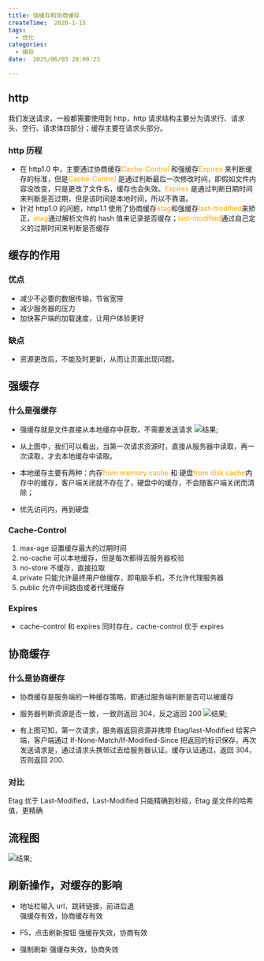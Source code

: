 ```yaml
---
title: 强缓存和协商缓存
createTime:  2020-1-15
tags:
  - 优化
categories:
  - 缓存
date:  2025/06/03 20:00:23

---
```


## http

我们发送请求，一般都需要使用到 http，http 请求结构主要分为请求行、请求头、空行、请求体四部分；缓存主要在请求头部分。

### http 历程

-   在 http1.0 中，主要通过协商缓存<font color="orange">Cache-Control </font>和强缓存<font color="orange">Expires </font>来判断缓存的标准，但是<font color="orange">Cache-Control </font>是通过判断最后一次修改时间，即假如文件内容没改变，只是更改了文件名，缓存也会失效。<font color="orange">Expires </font> 是通过判断日期时间来判断是否过期，但是该时间是本地时间，所以不靠谱。
-   针对 http1.0 的问题，http1.1 使用了协商缓存<font color="orange">etag</font>和强缓存<font color="orange">last-modified</font>来矫正，<font color="orange">etag</font>通过解析文件的 hash 值来记录是否缓存；<font color="orange">last-modified</font>通过自己定义的过期时间来判断是否缓存

## 缓存的作用

### 优点

-   减少不必要的数据传输，节省宽带
-   减少服务器的压力
-   加快客户端的加载速度，让用户体验更好

### 缺点

-   资源更改后，不能及时更新，从而让页面出现问题。

## 强缓存

### 什么是强缓存

-   强缓存就是文件直接从本地缓存中获取，不需要发送请求
    ![结果](/img/2021/cache_control.jpg);

-   从上图中，我们可以看出，当第一次请求资源时，直接从服务器中读取，再一次读取，才去本地缓存中读取。
-   本地缓存主要有两种：内存<font color="orange">from memory cache</font> 和 硬盘<font color="orange">from disk cache</font>内存中的缓存，客户端关闭就不存在了，硬盘中的缓存，不会随客户端关闭而清除；

-   优先访问内，再到硬盘

### Cache-Control

1. max-age 设置缓存最大的过期时间
2. no-cache 可以本地缓存，但是每次都得去服务器校验
3. no-store 不缓存，直接拉取
4. private 只能允许最终用户做缓存，即电脑手机，不允许代理服务器
5. public 允许中间路由或者代理缓存

### Expires

-   cache-control 和 expires 同时存在，cache-control 优于 expires

## 协商缓存

### 什么是协商缓存

-   协商缓存是服务端的一种缓存策略，即通过服务端判断是否可以被缓存
-   服务器判断资源是否一致，一致则返回 304，反之返回 200
    ![结果](/img/2021/etag_modified.jpg);

-   有上图可知，第一次请求，服务器返回资源并携带 Etag/last-Modified 给客户端，客户端通过 If-None-Match/If-Modified-Since 把返回的标识保存，再次发送请求是，通过请求头携带过去给服务器认证。缓存认证通过，返回 304，否则返回 200.

### 对比

Etag 优于 Last-Modified，Last-Modified 只能精确到秒级，Etag 是文件的哈希值，更精确

## 流程图

![结果](/img/2021/cache.png);

## 刷新操作，对缓存的影响

-   地址栏输入 url，跳转链接，前进后退  
    强缓存有效，协商缓存有效

-   F5，点击刷新按钮
    强缓存失效，协商有效

-   强制刷新
    强缓存失效，协商失效
